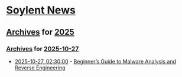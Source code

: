 # [Soylent News](../../../README.md)

## [Archives](../../index.md) for [2025](../index.md)

### [Archives](../../index.md) for [2025-10-27](index.md)

* [2025-10-27, 02:30:00](https://soylentnews.org/article.pl?sid=25/10/26/010215&from=rss) - [Beginner’s Guide to Malware Analysis and Reverse Engineering](https://soylentnews.org/article.pl?sid=25/10/26/010215&from=rss)
